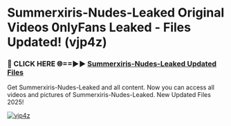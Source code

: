 # Summerxiris-Nudes-Leaked Original Videos 0nlyFans Leaked - Files Updated! (vjp4z)

<h3>🔴 CLICK HERE 🌐==►► <a href="https://tinyurl.com/4mcuefdz" rel="nofollow">Summerxiris-Nudes-Leaked Updated Files</a></h3>

Get Summerxiris-Nudes-Leaked and all content. Now you can access all videos and pictures of Summerxiris-Nudes-Leaked. New Updated Files 2025!

[![vjp4z](https://i.imgur.com/StAQSOY.gif)](https://tinyurl.com/4mcuefdz)
